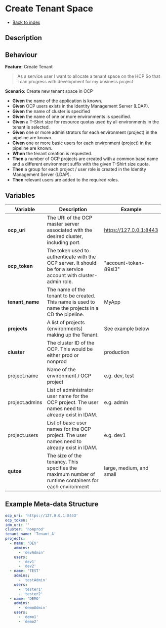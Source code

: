 # Create Tenant Space

* [Back to index](../README.md)

## Description

## Behaviour

**Feature:** Create Tenant

>As a service user
>I want to allocate a tenant space on the HCP
>So that I can progress with development for my business project

**Scenario:** Create new tenant space in OCP

* **Given** the name of the application is known.
* **Given** OCP users exists in the Identity Management Server (LDAP).
* **Given** the name of cluster is specified
* **Given** the name of one or more environments is specified.
* **Given** a T-Shirt size for resource quotas used by all environments in the tenant is selected.
* **Given** one or more administrators for each environment (project) in the pipeline are known.
* **Given** one or more basic users for each environment (project) in the pipeline are known.
* **When** the tenant creation is requested.
* **Then** a number of OCP projects are created with a common base name and a different environment suffix with the given T-Shirt size quota.
* **Then** a group for each project / user role is created in the Identity Management Server (LDAP).
* **Then** relevant users are added to the required roles.

## Variables

| Variable        | Description                                                                                                     | Example                  |
| --------------- | --------------------------------------------------------------------------------------------------------------- | ------------------------ |
| **ocp_uri**     | The URI of the OCP master server associated with the desired cluster, including port.                           | https://127.0.0.1:8443   |
| **ocp_token**   | The token used to authenticate with the OCP server. It should be for a service account with cluster-admin role. | "account-token-89si3"    |
| **tenant_name** | The name of the tenant to be created. This name is used to name the projects in a CD the pipeline.              | MyApp                    |
| **projects**    | A list of projects (environments) making up the Tenant.                                                         | See example below        |
| **cluster**     | The cluster ID of the OCP. This would be either prod or nonprod                                                 | production               |
| project.name    | Name of the environment / OCP project                                                                           | e.g. dev, test           |
| project.admins  | List of administrator user name for the OCP project. The user names need to already exist in IDAM.              | e.g. admin      |
| project.users   | List of basic user names for the OCP project. The user names need to already exist in IDAM.                     | e.g. dev1       |
| **qutoa**       | The size of the tenancy. This specifies the maximum number of runtime containers for each environment           | large, medium, and small |

## Example Meta-data Structure

```yaml
ocp_uri: 'https://127.0.0.1:8443'
ocp_token: ''
idm_uri: ''
cluster: 'nonprod'
tenant_name: 'Tenant_A'
projects:
  - name: 'DEV'
    admins:
      - 'devAdmin'
    users:
      - 'dev1'
      - 'dev2'
  - name: 'TEST'
    admins:
      - 'testAdmin'
    users:
      - 'tester1'
      - 'tester2'
  - name: 'DEMO'
    admins:
      - 'demoAdmin'
    users:
      - 'demo1'
      - 'demo2'
```
